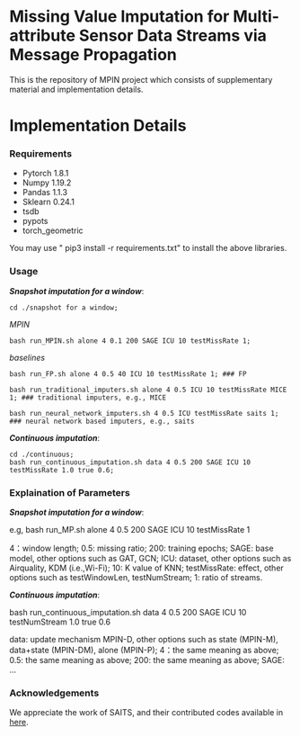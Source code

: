 # Missing Value Imputation for Multi-attribute Sensor Data Streams via Message Propagation



This is the repository of MPIN project which consists of supplementary material and implementation details.


# Implementation Details 

### Requirements
- Pytorch 1.8.1
- Numpy 1.19.2
- Pandas 1.1.3
- Sklearn 0.24.1
- tsdb 
- pypots
- torch_geometric

You may use " pip3 install -r requirements.txt" to install the above libraries.

### Usage

***Snapshot imputation for a window***: 

``` 
cd ./snapshot for a window;
```
*MPIN*

``` 
bash run_MPIN.sh alone 4 0.1 200 SAGE ICU 10 testMissRate 1;
``` 

*baselines*

``` 
bash run_FP.sh alone 4 0.5 40 ICU 10 testMissRate 1; ### FP

bash run_traditional_imputers.sh alone 4 0.5 ICU 10 testMissRate MICE 1; ### traditional imputers, e.g., MICE

bash run_neural_network_imputers.sh 4 0.5 ICU testMissRate saits 1; ### neural network based imputers, e.g., saits

``` 


***Continuous imputation***:

``` 
cd ./continuous;
bash run_continuous_imputation.sh data 4 0.5 200 SAGE ICU 10 testMissRate 1.0 true 0.6;

```

### Explaination of Parameters

***Snapshot imputation for a window***: 

e.g, bash run_MP.sh alone 4 0.5 200 SAGE ICU 10 testMissRate 1

4：window length;
0.5: missing ratio;
200: training epochs;
SAGE: base model, other options such as GAT, GCN;
ICU: dataset, other options such as Airquality, KDM (i.e.,Wi-Fi);
10: K value of KNN;
testMissRate: effect, other options such as testWindowLen, testNumStream; 
1: ratio of streams.

***Continuous imputation***:

bash run_continuous_imputation.sh data 4 0.5 200 SAGE ICU 10 testNumStream 1.0 true 0.6

data: update mechanism MPIN-D, other options such as state (MPIN-M), data+state (MPIN-DM), alone (MPIN-P);
4：the same meaning as above;
0.5: the same meaning as above; 
200: the same meaning as above;
SAGE: ...


### Acknowledgements

We appreciate the work of SAITS, and their contributed codes available in [here](https://github.com/WenjieDu/SAITS).



